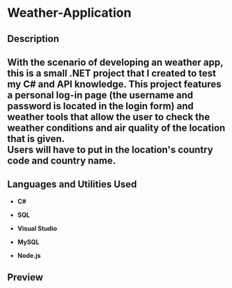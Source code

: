 # Weather-Application

<h2>Description</h2>
<h2>With the scenario of developing an weather app, this is a small .NET project that I created to test my C# and API knowledge. This project features a personal log-in page (the username and password is located in the login form) and weather tools that allow the user to check the weather conditions and air quality of the location that is given.<br> Users will have to put in the location's country code and country name.</h2>
</h2>


<h2>Languages and Utilities Used</h2>

- <b>C#</b>
- <b>SQL</b>

- <b>Visual Studio</b>
- <b>MySQL</b>
- <b>Node.js</b>

<h2>Preview</h2>
